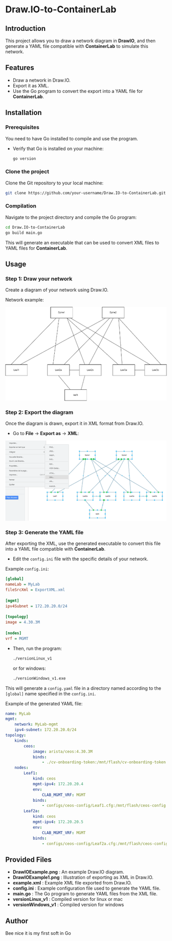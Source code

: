 
# Draw.IO-to-ContainerLab

## Introduction

This project allows you to draw a network diagram in **DrawIO**, and then generate a YAML file compatible with **ContainerLab** to simulate this network.

## Features

- Draw a network in Draw.IO.
- Export it as XML.
- Use the Go program to convert the export into a YAML file for **ContainerLab**.

## Installation

### Prerequisites

You need to have Go installed to compile and use the program.

- Verify that Go is installed on your machine:
    ```bash
    go version
    ```

### Clone the project

Clone the Git repository to your local machine:

```bash
git clone https://github.com/your-username/Draw.IO-to-ContainerLab.git
```

### Compilation

Navigate to the project directory and compile the Go program:

```bash
cd Draw.IO-to-ContainerLab
go build main.go
```

This will generate an executable that can be used to convert XML files to YAML files for **ContainerLab**.

## Usage

### Step 1: Draw your network

Create a diagram of your network using Draw.IO.

Network example:

![Network example](DrawIOExample.png)

### Step 2: Export the diagram

Once the diagram is drawn, export it in XML format from Draw.IO.

- Go to **File** → **Export as** → **XML**:

![Export as XML](DrawIOExample1.png)

### Step 3: Generate the YAML file

After exporting the XML, use the generated executable to convert this file into a YAML file compatible with **ContainerLab**.

- Edit the `config.ini` file with the specific details of your network.

Example `config.ini`:
```ini
[global]
nameLab = MyLab
fileSrcXml = ExportXML.xml

[mgmt]
ipv4Subnet = 172.20.20.0/24

[topology]
image = 4.30.3M

[nodes]
vrf = MGMT
```

- Then, run the program:
    ```bash
    ./versionLinux_v1
    ```
    or for windows:
    ```bash
    ./versionWindows_v1.exe
    ```

This will generate a `config.yaml` file in a directory named according to the `[global]` name specified in the `config.ini`.

Example of the generated YAML file:
```yaml
name: MyLab
mgmt:
    network: MyLab-mgmt
    ipv4-subnet: 172.20.20.0/24
topology:
    kinds:
        ceos:
            image: arista/ceos:4.30.3M
            binds:
                - ./cv-onboarding-token:/mnt/flash/cv-onboarding-token
    nodes:
        Leaf1:
            kind: ceos
            mgmt-ipv4: 172.20.20.4
            env:
                CLAB_MGMT_VRF: MGMT
            binds:
                - configs/ceos-config/Leaf1.cfg:/mnt/flash/ceos-config:ro
        Leaf2a:
            kind: ceos
            mgmt-ipv4: 172.20.20.5
            env:
                CLAB_MGMT_VRF: MGMT
            binds:
                - configs/ceos-config/Leaf2a.cfg:/mnt/flash/ceos-config:ro
```

## Provided Files

- **DrawIOExample.png** : An example Draw.IO diagram.
- **DrawIOExample1.png** : Illustration of exporting as XML in Draw.IO.
- **example.xml** : Example XML file exported from Draw.IO.
- **config.ini** : Example configuration file used to generate the YAML file.
- **main.go** : The Go program to generate YAML files from the XML file.
- **versionLinux_v1** : Compiled version for linux or mac
- **versionWindows_v1** : Compiled version for windows

## Author

Bee nice it is my first soft in Go
